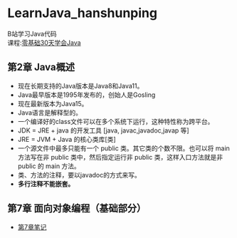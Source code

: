 # LearnJava_hanshunping
B站学习Java代码  
课程:[零基础30天学会Java](https://www.bilibili.com/video/BV1fh411y7R8)

## 第2章 Java概述
* 现在长期支持的Java版本是Java8和Java11。
* Java最早版本是1995年发布的，创始人是Gosling
* 现在最新版本为Java15。
* Java语言是解释型的。
* 一个编译好的class文件可以在多个系统下运行，这种特性称为跨平台。
* JDK = JRE + java 的开发工具 [java, javac,javadoc,javap 等]
* JRE = JVM + Java 的核心类库[类]
* 一个源文件中最多只能有一个 public 类。其它类的个数不限。也可以将 main 方法写在非 public 类中，然后指定运行非 public 类，这样入口方法就是非 public 的 main 方法。
* 类、方法的注释，要以javadoc的方式来写。
* **多行注释不能嵌套。**

## 第7章 面向对象编程（基础部分）
* [第7章笔记](/code/chapter07/chapter07.md)